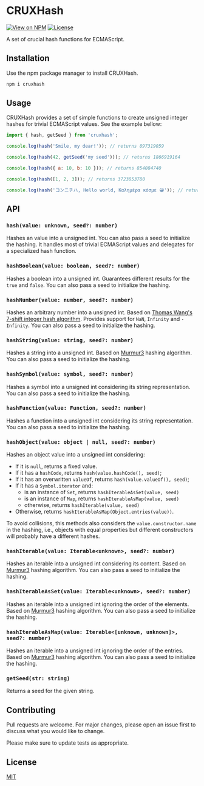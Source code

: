 # CRUXHash

[![View on NPM](https://img.shields.io/npm/v/cruxhash?style=flat-square)](https://www.npmjs.com/package/cruxhash)
[![License](https://img.shields.io/npm/l/cruxhash?style=flat-square)](https://maxroecker.mit-license.org/)

A set of crucial hash functions for ECMAScript.

## Installation

Use the npm package manager to install CRUXHash.

```bash
npm i cruxhash
```

## Usage

CRUXHash provides a set of simple functions to create unsigned integer hashes
for trivial ECMAScript values. See the example bellow:

```js
import { hash, getSeed } from 'cruxhash';

console.log(hash('Smile, my dear!')); // returns 897319059

console.log(hash(42, getSeed('my seed'))); // returns 1866919164

console.log(hash({ a: 10, b: 10 })); // returns 854084740

console.log(hash([1, 2, 3])); // returns 3723853780

console.log(hash('コンニチハ, Hello world, Καλημέρα κόσμε 😀')); // returns 914674453
```

## API

### `hash(value: unknown, seed?: number)`

Hashes an value into a unsigned int. You can also pass a seed to initialize
the hashing. It handles most of trivial ECMAScript values and delegates for
a specialized hash function.

### `hashBoolean(value: boolean, seed?: number)`

Hashes a boolean into a unsigned int. Guarantees different results for the
`true` and `false`. You can also pass a seed to initialize the hashing.

### `hashNumber(value: number, seed?: number)`

Hashes an arbitrary number into a unsigned int. Based on [Thomas Wang's 7-shift
integer hash algorithm][Wang]. Provides support for `NaN`, `Infinity` and
`-Infinity`. You can also pass a seed to initialize the hashing.

### `hashString(value: string, seed?: number)`

Hashes a string into a unsigned int. Based on [Murmur3][Murmur3] hashing
algorithm. You can also pass a seed to initialize the hashing.

### `hashSymbol(value: symbol, seed?: number)`

Hashes a symbol into a unsigned int considering its string representation. You
can also pass a seed to initialize the hashing.

### `hashFunction(value: Function, seed?: number)`

Hashes a function into a unsigned int considering its string representation. You
can also pass a seed to initialize the hashing.

### `hashObject(value: object | null, seed?: number)`

Hashes an object value into a unsigned int considering:

- If it is `null`, returns a fixed value.
- If it has a `hashCode`, returns `hash(value.hashCode(), seed)`;
- If it has an overwritten `valueOf`, returns `hash(value.valueOf(), seed)`;
- If it has a `Symbol.iterator` and:
  - is an instance of `Set`, returns `hashIterableAsSet(value, seed)`
  - is an instance of `Map`, returns `hashIterableAsMap(value, seed)`
  - otherwise, returns `hashIterable(value, seed)`
- Otherwise, returns `hashIterableAsMap(Object.entries(value))`.

To avoid collisions, this methods also considers the `value.constructor.name`
in the hashing, i.e., objects with equal properties but different
constructors will probably have a different hashes.

### `hashIterable(value: Iterable<unknown>, seed?: number)`

Hashes an iterable into a unsigned int considering its content. Based on
[Murmur3][Murmur3] hashing algorithm. You can also pass a seed to initialize the
hashing.

### `hashIterableAsSet(value: Iterable<unknown>, seed?: number)`

Hashes an iterable into a unsigned int ignoring the order of the elements. Based
on [Murmur3][Murmur3] hashing algorithm. You can also pass a seed to initialize
the hashing.

### `hashIterableAsMap(value: Iterable<[unknown, unknown]>, seed?: number)`

Hashes an iterable into a unsigned int ignoring the order of the entries. Based
on [Murmur3][Murmur3] hashing algorithm. You can also pass a seed to initialize
the hashing.

### `getSeed(str: string)`

Returns a seed for the given string.

## Contributing

Pull requests are welcome. For major changes, please open an issue first to
discuss what you would like to change.

Please make sure to update tests as appropriate.

## License

[MIT](https://maxroecker.mit-license.org/)

[Wang]: http://burtleburtle.net/bob/hash/integer.html
[Murmur3]: https://github.com/aappleby/smhasher/blob/master/src/MurmurHash3.cpp
